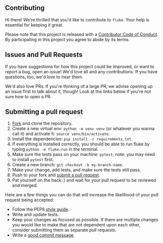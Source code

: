 ## Contributing

[fork]: /fork
[pr]: /compare
[style]: https://peps.python.org/pep-0008/
[code-of-conduct]: CODE_OF_CONDUCT.md

Hi there! We're thrilled that you'd like to contribute to `fluke`. Your help is essential for keeping it great.

Please note that this project is released with a [Contributor Code of Conduct][code-of-conduct]. By participating in this project you agree to abide by its terms.

## Issues and Pull Requests

If you have suggestions for how this project could be improved, or want to report a bug, open an issue! We'd love all and any contributions. If you have questions, too, we'd love to hear them.

We'd also love PRs. If you're thinking of a large PR, we advise opening up an issue first to talk about it, though! Look at the links below if you're not sure how to open a PR.

## Submitting a pull request

1. [Fork][fork] and clone the repository.
1. Create a new virtual env: `python -m venv venv` (or whatever you wanna call it) and activate it: `source venv/bin/activate`.
1. Install the dependencies: `pip install -r requirements.txt`.
1. If everything is installed correctly, you should be able to run fluke by typing `python -m fluke.run` in the terminal.
1. Make sure the tests pass on your machine: `pytest`, note: you may need to install `pytest` first.
1. Create a new branch: `git checkout -b my-branch-name`.
1. Make your change, add tests, and make sure the tests still pass.
1. Push to your fork and [submit a pull request][pr].
1. Pat yourself on the back :) and wait for your pull request to be reviewed and merged.

Here are a few things you can do that will increase the likelihood of your pull request being accepted:

- Follow the PEP8 [style guide][style].
- Write and update tests.
- Keep your changes as focused as possible. If there are multiple changes you would like to make that are not dependent upon each other, consider submitting them as separate pull requests.
- Write a [good commit message](http://tbaggery.com/2008/04/19/a-note-about-git-commit-messages.html).

